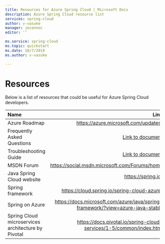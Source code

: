 ```yaml
---
title: Resources for Azure Spring Cloud | Microsoft Docs
description: Azure Spring Cloud resource list
services: spring-cloud
author: v-vasuke
manager: jeconnoc
editor: ''

ms.service: spring-cloud
ms.topic: quickstart
ms.date: 10/7/2019
ms.author: v-vasuke

---
```

# Resources

Below is a list of resources that could be useful for Azure Spring Cloud developers.

| Name                  | Link                 |
| :------------------- | -------------------: |
| Azure Roadmap | https://azure.microsoft.com/updates/ |
| Frequently Asked Questions| [Link to document](spring-cloud-faq.md)|
| Troubleshooting Guide| [Link to document](spring-cloud-troubleshoot.md) |
| MSDN Forum| https://social.msdn.microsoft.com/Forums/home |
| Java Spring Cloud website| https://spring.io/ |
| Spring framework| https://cloud.spring.io/spring-cloud-azure/ |
| Spring on Azure| https://docs.microsoft.com/azure/java/spring-framework/?view=azure-java-stable |
| Spring Cloud microservices architecture by Pivotal| https://docs.pivotal.io/spring-cloud-services/1-5/common/index.html |
